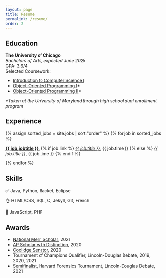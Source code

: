 ```yaml
---
layout: page
title: Resume
permalink: /resume/
order: 2
---
```

<h2>Education</h2>
<b>The University of Chicago</b>
<br>
<i>Bachelors of Arts, expected June 2025</i>
<br>
GPA: 3.6/4
<br>
Selected Coursework: 
<ul>
	<li> <a href="https://people.cs.uchicago.edu/~timng/151/a21/"> Introduction to Computer Science I </a> </li>
	<li> <a href="https://www.cs.umd.edu/class/fall2020/cmsc131-010X-030X/"> Object-Oriented Programming I</a>*</li>
	<li> <a href="https://www.cs.umd.edu/class/spring2021/cmsc132-01XX/"> Object-Oriented Programming II</a>*</li>
</ul>
<i>*Taken at the University of Maryland through high school dual enrollment program</i>

<h2>Experience</h2>
{% assign sorted_jobs = site.jobs | sort:"order" %}
{% for job in sorted_jobs %}
  <p><a href="{{ job.url }}"><b>{{ job.jobtitle }}</b></a>,
  {% if job.link %}
  	<a href="{{ job.link }}"><i>{{ job.title }}</i></a>, {{ job.time }}
  {% else %}
  <i>{{ job.title }}</i>, {{ job.time }}
  {% endif %}
  </p>
{% endfor %}
<h2>Skills</h2>
<p>&#9989; Java, Python, Racket, Eclipse</p>
<p>&#128076; HTML/CSS, SQL, C, Jekyll, Git, French</p>
<p>&#129295; JavaScript, PHP</p>
<h2>Awards</h2>
<ul>
	<li><a href="https://www.nationalmerit.org/s/1758/interior.aspx?sid=1758&gid=2&pgid=424">National Merit Scholar</a>, 2021</li>
	<li><a href="https://apstudents.collegeboard.org/awards-recognitions/ap-scholar-award">AP Scholar with Distinction</a>, 2020</li>
	<li><a href="https://coolidgescholars.org/senators/">Coolidge Senator</a>, 2020</li>
	<li>Tournament of Champions Qualifier, Lincoln-Douglas Debate, 2019, 2020, 2021</li>
	<li> <a href="https://www.tabroom.com/index/tourn/postings/entry_record.mhtml?tourn_id=16776&entry_id=3272280">Semifinalist</a>, Harvard Forensics Tournament, Lincoln-Douglas Debate, 2021</li>
</ul>
